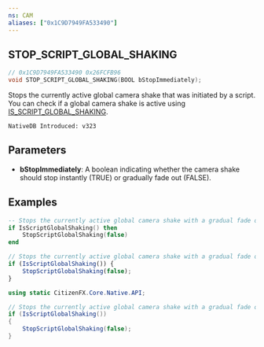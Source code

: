 ```yaml
---
ns: CAM
aliases: ["0x1C9D7949FA533490"]
---
```

## STOP_SCRIPT_GLOBAL_SHAKING

```c
// 0x1C9D7949FA533490 0x26FCFB96
void STOP_SCRIPT_GLOBAL_SHAKING(BOOL bStopImmediately);
```

Stops the currently active global camera shake that was initiated by a script. You can check if a global camera shake is active using [IS_SCRIPT_GLOBAL_SHAKING](#_0xC912AF078AF19212).

```
NativeDB Introduced: v323
```

## Parameters
* **bStopImmediately**: A boolean indicating whether the camera shake should stop instantly (TRUE) or gradually fade out (FALSE).

## Examples
```lua
-- Stops the currently active global camera shake with a gradual fade out
if IsScriptGlobalShaking() then
    StopScriptGlobalShaking(false)
end
```
```js
// Stops the currently active global camera shake with a gradual fade out
if (IsScriptGlobalShaking()) {
    StopScriptGlobalShaking(false);
}
```
```cs
using static CitizenFX.Core.Native.API;

// Stops the currently active global camera shake with a gradual fade out
if (IsScriptGlobalShaking())
{
    StopScriptGlobalShaking(false);
}
```
